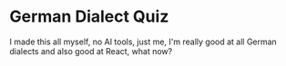 # German Dialect Quiz

I made this all myself, no AI tools, just me, I'm really good at all German dialects and also good at React, what now?
